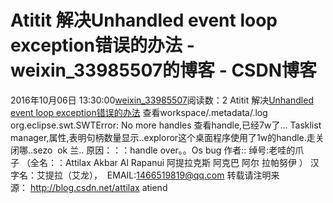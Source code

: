 # Atitit 解决Unhandled event loop exception错误的办法 - weixin_33985507的博客 - CSDN博客
2016年10月06日 13:30:00[weixin_33985507](https://me.csdn.net/weixin_33985507)阅读数：2
Atitit 解决[Unhandled
 event loop exception错误的办法](http://blog.csdn.net/rj042/article/details/22851233)
查看workspace/.metadata/.log
org.eclipse.swt.SWTError: No more handles
查看handle,已经7w了...
Tasklist manager,属性,表明句柄数量显示..exploror这个桌面程序使用了1w的handle.走关闭哪..sezo  ok 兰..
原因：：：handle over。。Os bug
作者:: 绰号:老哇的爪子 （全名：：Attilax Akbar Al Rapanui 阿提拉克斯 阿克巴 阿尔 拉帕努伊 ）
汉字名：艾提拉（艾龙），  EMAIL:1466519819@qq.com
转载请注明来源： http://blog.csdn.net/attilax
atiend
